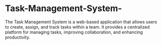 # Task-Management-System-
The Task Management System is a web-based application that allows users to create, assign, and track tasks within a team. It provides a centralized platform for managing tasks, improving collaboration, and enhancing productivity.
